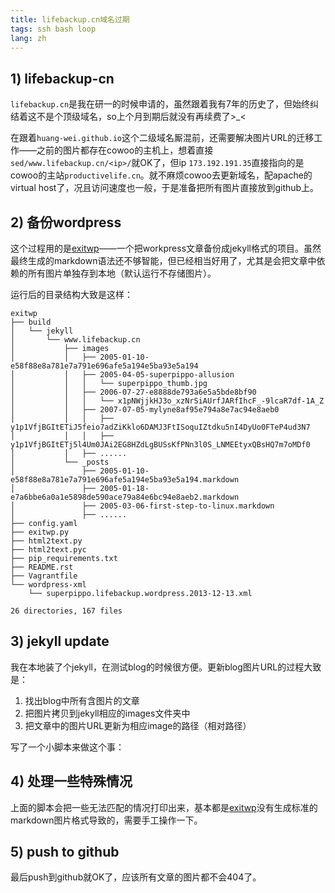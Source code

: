 ```yaml
---
title: lifebackup.cn域名过期
tags: ssh bash loop
lang: zh
---
```


## 1) lifebackup-cn

`lifebackup.cn`是我在研一的时候申请的，虽然跟着我有7年的历史了，但始终纠结着这不是个顶级域名，so上个月到期后就没有再续费了>_<

在跟着`huang-wei.github.io`这个二级域名厮混前，还需要解决图片URL的迁移工作——之前的图片都存在cowoo的主机上，想着直接`sed/www.lifebackup.cn/<ip>/`就OK了，但ip `173.192.191.35`直接指向的是cowoo的主站`productivelife.cn`。就不麻烦cowoo去更新域名，配apache的virtual host了，况且访问速度也一般，于是准备把所有图片直接放到github上。

<!--more-->

## 2) 备份wordpress

这个过程用的是[exitwp](https://github.com/thomasf/exitwp)——一个把workpress文章备份成jekyll格式的项目。虽然最终生成的markdown语法还不够智能，但已经相当好用了，尤其是会把文章中依赖的所有图片单独存到本地（默认运行不存储图片）。

运行后的目录结构大致是这样：

```
exitwp
├── build
│   └── jekyll
│       └── www.lifebackup.cn
│           ├── images
│           │   ├── 2005-01-10-e58f88e8a781e7a791e696afe5a194e5ba93e5a194
│           │   ├── 2005-04-05-superpippo-allusion
│           │   │   └── superpippo_thumb.jpg
│           │   ├── 2006-07-27-e8888de793a6e5a5bde8bf90
│           │   │   └── x1pNWjjkHJ3o_xzNrSiAUrfJARfIhcF_-9lcaR7df-1A_Z
│           │   ├── 2007-07-05-mylyne8af95e794a8e7ac94e8aeb0
│           │   │   ├── y1p1VfjBGItETiJ5feio7adZiKklo6DAMJ3FtISoquIZtdku5nI4DyUo0FTeP4ud3N7
│           │   │   ├── y1p1VfjBGItETj5l4Um0JAi2EG8HZdLgBUSsKfPNn3l0S_LNMEEtyxQBsHQ7m7oMDf0
│           │   ├── ......
│           └── _posts
│               ├── 2005-01-10-e58f88e8a781e7a791e696afe5a194e5ba93e5a194.markdown
│               ├── 2005-01-18-e7a6bbe6a0a1e5898de590ace79a84e6bc94e8aeb2.markdown
│               ├── 2005-03-06-first-step-to-linux.markdown
│               ├── ......
├── config.yaml
├── exitwp.py
├── html2text.py
├── html2text.pyc
├── pip_requirements.txt
├── README.rst
├── Vagrantfile
└── wordpress-xml
    └── superpippo.lifebackup.wordpress.2013-12-13.xml

26 directories, 167 files
```

## 3) jekyll update

我在本地装了个jekyll，在测试blog的时候很方便。更新blog图片URL的过程大致是：

1. 找出blog中所有含图片的文章
2. 把图片拷贝到jekyll相应的images文件夹中
3. 把文章中的图片URL更新为相应image的路径（相对路径）

写了一个小脚本来做这个事：

<script src="https://gist.github.com/Huang-Wei/93416f4f237bad150733.js"></script>

## 4) 处理一些特殊情况

上面的脚本会把一些无法匹配的情况打印出来，基本都是[exitwp](https://github.com/thomasf/exitwp)没有生成标准的markdown图片格式导致的，需要手工操作一下。

## 5) push to github

最后push到github就OK了，应该所有文章的图片都不会404了。